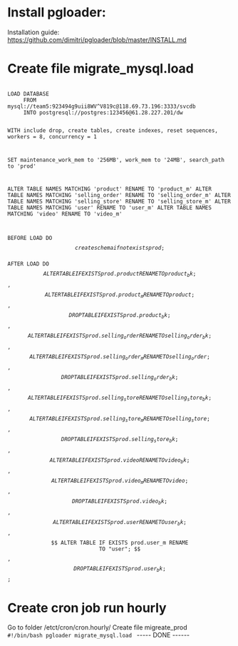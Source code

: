 # Install pgloader:
Installation guide:
https://github.com/dimitri/pgloader/blob/master/INSTALL.md

# Create file migrate_mysql.load
<code>
LOAD DATABASE
     FROM      mysql://team5:923494g9uii8WV^V819c@118.69.73.196:3333/svcdb
     INTO postgresql://postgres:123456@61.28.227.201/dw


 WITH include drop, create tables, create indexes, reset sequences,
      workers = 8, concurrency = 1

  SET maintenance_work_mem to '256MB',
      work_mem to '24MB',
      search_path to 'prod'

  ALTER TABLE NAMES MATCHING 'product' RENAME TO 'product_m'
  ALTER TABLE NAMES MATCHING 'selling_order' RENAME TO 'selling_order_m'
  ALTER TABLE NAMES MATCHING 'selling_store' RENAME TO 'selling_store_m'
  ALTER TABLE NAMES MATCHING 'user' RENAME TO 'user_m'
  ALTER TABLE NAMES MATCHING 'video' RENAME TO 'video_m'

 BEFORE LOAD DO
 $$ create schema if not exists prod; $$
 AFTER LOAD DO
 $$ ALTER TABLE IF EXISTS prod.product RENAME TO  product_bk; $$,
 $$ ALTER TABLE IF EXISTS prod.product_m RENAME TO product; $$,
 $$ DROP TABLE IF EXISTS prod.product_bk; $$,
 $$ ALTER TABLE IF EXISTS prod.selling_order RENAME TO selling_order_bk; $$,
 $$ ALTER TABLE IF EXISTS prod.selling_order_m RENAME TO selling_order; $$,
 $$ DROP TABLE IF EXISTS prod.selling_order_bk; $$,
 $$ ALTER TABLE IF EXISTS prod.selling_store RENAME TO selling_store_bk; $$,
 $$ ALTER TABLE IF EXISTS prod.selling_store_m RENAME TO selling_store; $$,
 $$ DROP TABLE IF EXISTS prod.selling_store_bk; $$,
 $$ ALTER TABLE IF EXISTS prod.video RENAME TO video_bk; $$,
 $$ ALTER TABLE IF EXISTS prod.video_m RENAME TO video; $$,
 $$ DROP TABLE IF EXISTS prod.video_bk; $$,
 $$ ALTER TABLE IF EXISTS prod.user RENAME TO user_bk; $$,
 $$ ALTER TABLE IF EXISTS prod.user_m RENAME TO "user"; $$,
 $$ DROP TABLE IF EXISTS prod.user_bk; $$;
</code>
 # Create cron job run hourly
 Go to folder /etct/cron/cron.hourly/
 Create file migreate_prod
 <code>
   #!/bin/bash
  pgloader migrate_mysql.load
 </code>
  ----- DONE ------
